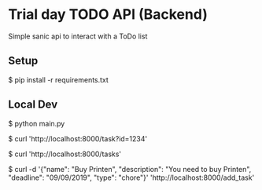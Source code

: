 # Trial day TODO API (Backend)

Simple sanic api to interact with a ToDo list

## Setup

$ pip install -r requirements.txt

## Local Dev

$ python main.py

$ curl 'http://localhost:8000/task?id=1234'

$ curl 'http://localhost:8000/tasks'

$ curl -d '{"name": "Buy Printen", "description": "You need to buy Printen", "deadline": "09/09/2019", "type": "chore"}' 'http://localhost:8000/add_task'